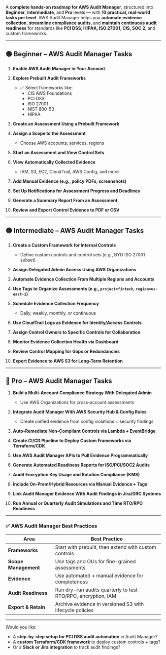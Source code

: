 A  **complete hands-on roadmap for AWS Audit Manager**, structured into **Beginner**, **Intermediate**, and **Pro** levels — with **10 practical, real-world tasks per level**. AWS Audit Manager helps you **automate evidence collection**, **streamline compliance audits**, and **maintain continuous audit readiness** for standards like **PCI DSS, HIPAA, ISO 27001, CIS, SOC 2**, and custom frameworks.

---

## 🟢 Beginner – AWS Audit Manager Tasks

1. **Enable AWS Audit Manager in Your Account**

2. **Explore Prebuilt Audit Frameworks**
   - ✅ Select frameworks like:  
     - CIS AWS Foundations  
     - PCI DSS  
     - ISO 27001  
     - NIST 800-53  
     - HIPAA  

3. **Create an Assessment Using a Prebuilt Framework**

4. **Assign a Scope to the Assessment**
   - Choose AWS accounts, services, regions

5. **Start an Assessment and View Control Sets**

6. **View Automatically Collected Evidence**
   - IAM, S3, EC2, CloudTrail, AWS Config, and more

7. **Add Manual Evidence (e.g., policy PDFs, screenshots)**

8. **Set Up Notifications for Assessment Progress and Deadlines**

9. **Generate a Summary Report From an Assessment**

10. **Review and Export Control Evidence to PDF or CSV**

---

## 🟡 Intermediate – AWS Audit Manager Tasks

1. **Create a Custom Framework for Internal Controls**
   - Define custom controls and control sets (e.g., BYO ISO 27001 subset)

2. **Assign Delegated Admin Access Using AWS Organizations**

3. **Automate Evidence Collection From Multiple Regions and Accounts**

4. **Use Tags to Organize Assessments (e.g., `project=fintech`, `region=us-east-1`)**

5. **Schedule Evidence Collection Frequency**
   - Daily, weekly, monthly, or continuous

6. **Use CloudTrail Logs as Evidence for Identity/Access Controls**

7. **Assign Control Owners to Specific Controls for Collaboration**

8. **Monitor Evidence Collection Health via Dashboard**

9. **Review Control Mapping for Gaps or Redundancies**

10. **Export Evidence to AWS S3 for Long-Term Retention**

---

## 🔴 Pro – AWS Audit Manager Tasks

1. **Build a Multi-Account Compliance Strategy With Delegated Admin**
   - Use AWS Organizations for cross-account assessments

2. **Integrate Audit Manager With AWS Security Hub & Config Rules**
   - Create unified evidence from config violations + security findings

3. **Auto-Remediate Non-Compliant Controls via Lambda + EventBridge**

4. **Create CI/CD Pipeline to Deploy Custom Frameworks via Terraform/CDK**

5. **Use AWS Audit Manager APIs to Pull Evidence Programmatically**

6. **Generate Automated Readiness Reports for ISO/PCI/SOC2 Audits**

7. **Audit Encryption Key Usage and Rotation Compliance (KMS)**

8. **Include On-Prem/Hybrid Resources via Manual Evidence + Tags**

9. **Link Audit Manager Evidence With Audit Findings in Jira/GRC Systems**

10. **Run Annual or Quarterly Audit Simulations and Time RTO/RPO Readiness**

---

### ✅ AWS Audit Manager Best Practices

| Area                | Best Practice                                                  |
|---------------------|----------------------------------------------------------------|
| **Frameworks**       | Start with prebuilt, then extend with custom controls         |
| **Scope Management** | Use tags and OUs for fine-grained assessments                 |
| **Evidence**         | Use automated + manual evidence for completeness              |
| **Audit Readiness**  | Run dry-run audits quarterly to test RTO/RPO, encryption, IAM |
| **Export & Retain**  | Archive evidence in versioned S3 with lifecycle policies      |

---

Would you like:
- A **step-by-step setup for PCI DSS audit automation** in Audit Manager?
- A **custom Terraform/CDK framework** to deploy custom controls + tags?
- Or a **Slack or Jira integration** to track audit findings?

